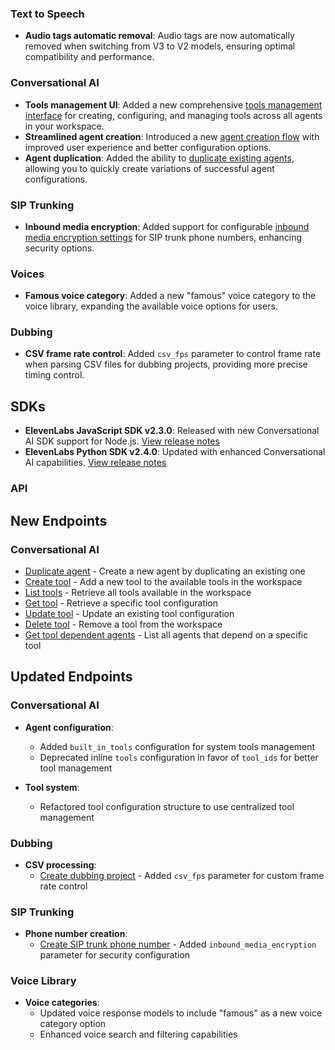 ### Text to Speech

- **Audio tags automatic removal**: Audio tags are now automatically removed when switching from V3 to V2 models, ensuring optimal compatibility and performance.

### Conversational AI

- **Tools management UI**: Added a new comprehensive [tools management interface](/app/conversational-ai/tools) for creating, configuring, and managing tools across all agents in your workspace.
- **Streamlined agent creation**: Introduced a new [agent creation flow](/app/conversational-ai/new) with improved user experience and better configuration options.
- **Agent duplication**: Added the ability to [duplicate existing agents](/docs/api-reference/agents/duplicate), allowing you to quickly create variations of successful agent configurations.

### SIP Trunking

- **Inbound media encryption**: Added support for configurable [inbound media encryption settings](/docs/conversational-ai/phone-numbers/sip-trunking#configure-transport-and-encryption) for SIP trunk phone numbers, enhancing security options.

### Voices

- **Famous voice category**: Added a new "famous" voice category to the voice library, expanding the available voice options for users.

### Dubbing

- **CSV frame rate control**: Added `csv_fps` parameter to control frame rate when parsing CSV files for dubbing projects, providing more precise timing control.


## SDKs

- **ElevenLabs JavaScript SDK v2.3.0**: Released with new Conversational AI SDK support for Node.js. [View release notes](https://github.com/elevenlabs/elevenlabs-js/releases)
- **ElevenLabs Python SDK v2.4.0**: Updated with enhanced Conversational AI capabilities. [View release notes](https://github.com/elevenlabs/elevenlabs-python/releases)

### API

<Accordion title="View API changes">

## New Endpoints

### Conversational AI

- [Duplicate agent](/docs/api-reference/agents/duplicate) - Create a new agent by duplicating an existing one
- [Create tool](/docs/api-reference/tools/create) - Add a new tool to the available tools in the workspace
- [List tools](/docs/api-reference/tools/list) - Retrieve all tools available in the workspace
- [Get tool](/docs/api-reference/tools/get) - Retrieve a specific tool configuration
- [Update tool](/docs/api-reference/tools/update) - Update an existing tool configuration
- [Delete tool](/docs/api-reference/tools/delete) - Remove a tool from the workspace
- [Get tool dependent agents](/docs/api-reference/tools/get-dependent-agents) - List all agents that depend on a specific tool

## Updated Endpoints

### Conversational AI

- **Agent configuration**:
  - Added `built_in_tools` configuration for system tools management
  - Deprecated inline `tools` configuration in favor of `tool_ids` for better tool management

- **Tool system**:
  - Refactored tool configuration structure to use centralized tool management

### Dubbing

- **CSV processing**:
  - [Create dubbing project](/docs/api-reference/dubbing/create) - Added `csv_fps` parameter for custom frame rate control

### SIP Trunking

- **Phone number creation**:
  - [Create SIP trunk phone number](/docs/api-reference/phone-numbers/create) - Added `inbound_media_encryption` parameter for security configuration

### Voice Library

- **Voice categories**:
  - Updated voice response models to include "famous" as a new voice category option
  - Enhanced voice search and filtering capabilities


</Accordion>